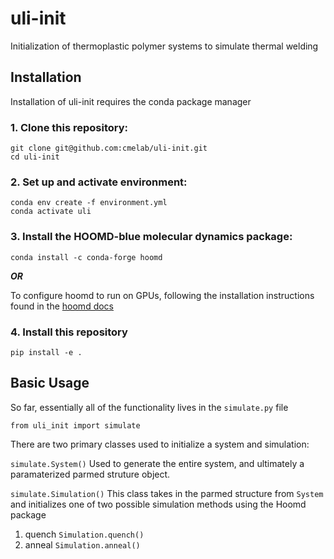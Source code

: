 # uli-init
Initialization of thermoplastic polymer systems to simulate thermal welding

## Installation

Installation of uli-init requires the conda package manager

### 1. Clone this repository: ###  

```
git clone git@github.com:cmelab/uli-init.git  
cd uli-init  
```

### 2. Set up and activate environment: ###  

```
conda env create -f environment.yml  
conda activate uli
```  
### 3. Install the HOOMD-blue molecular dynamics package: ###  

```
conda install -c conda-forge hoomd
```  

***OR*** 

To configure hoomd to run on GPUs, following the installation instructions found in the [hoomd docs](https://hoomd-blue.readthedocs.io/en/stable/installation.html)

### 4. Install this repository ###

```
pip install -e .
```

## Basic Usage

So far, essentially all of the functionality lives in the `simulate.py` file

`from uli_init import simulate`

There are two primary classes used to initialize a system and simulation:  

`simulate.System()`
Used to generate the entire system, and ultimately a paramaterized parmed struture object.

`simulate.Simulation()`
This class takes in the parmed structure from `System` and initializes one of two possible simulation methods using the Hoomd package

1. quench `Simulation.quench()`
2. anneal `Simulation.anneal()`
